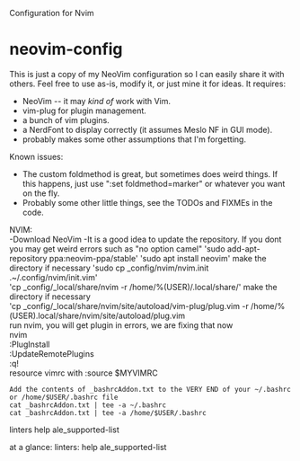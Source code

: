 Configuration for Nvim

# neovim-config

This is just a copy of my NeoVim configuration so I can easily share it with others. Feel free to use as-is, modify it, or just mine it for ideas.
It requires:
- NeoVim -- it may *kind of* work with Vim.
- vim-plug for plugin management.
- a bunch of vim plugins.
- a NerdFont to display correctly (it assumes Meslo NF in GUI mode).
- probably makes some other assumptions that I'm forgetting.

Known issues:
- The custom foldmethod is great, but sometimes does weird things. If this happens, just use ":set foldmethod=marker" or whatever you want on the fly.
- Probably some other little things, see the TODOs and FIXMEs in the code.

NVIM:  
	-Download NeoVim
	-It is a good idea to update the repository. If you dont you may get weird errors such as "no option camel"
	'sudo add-apt-repository ppa:neovim-ppa/stable'
	'sudo apt install neovim'
	make the directory if necessary
	'sudo cp _config/nvim/nvim.init .~/.config/nvim/init.vim'	
	'cp _config/_local/share/nvim -r /home/%(USER)/.local/share/'
	make the directory if necessary  
	'cp _config/_local/share/nvim/site/autoload/vim-plug/plug.vim -r /home/%(USER).local/share/nvim/site/autoload/plug.vim    
	run nvim, you will get plugin in errors, we are fixing that now  
	nvim  
		:PlugInstall  
		:UpdateRemotePlugins  
		:q!  
resource vimrc with :source $MYVIMRC

	Add the contents of _bashrcAddon.txt to the VERY END of your ~/.bashrc  or /home/$USER/.bashrc file  
	cat _bashrcAddon.txt | tee -a ~/.bashrc
	cat _bashrcAddon.txt | tee -a /home/$USER/.bashrc
linters help ale_supported-list

at a glance:
	linters:
		help ale_supported-list
